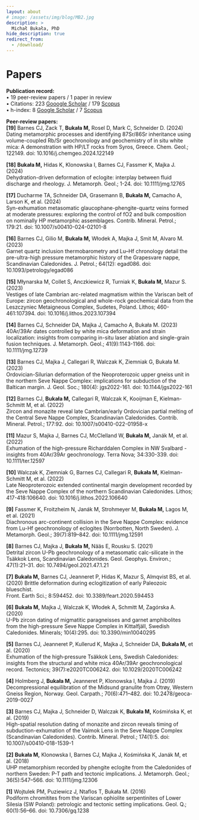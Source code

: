 ```yaml
---
layout: about
# image: /assets/img/blog/MB2.jpg
description: >
  Michał Bukała, PhD
hide_description: true
redirect_from:
  - /download/
---
```


# Papers
<b>Publication record:</b><br>
    • 19 peer-review papers / 1 paper in review <br>
    • Citations: 223 [Gooogle Scholar](https://scholar.google.com/citations?user=c75h1EcAAAAJ&hl=pl&oi=ao) 
               / 179 [Scopus](https://www.scopus.com/authid/detail.uri?authorId=57189596785) <br>
    • h-index: 8 [Google Scholar](https://scholar.google.com/citations?user=c75h1EcAAAAJ&hl=pl&oi=ao) 
            / 7 [Scopus](https://www.scopus.com/authid/detail.uri?authorId=57189596785) <br>

<b>Peer-review papers:</b><br>
<b>[19]</b> Barnes CJ, Zack T, <b><b>Bukała M,</b></b> Rosel D, Mark C, Schneider D. (2024)<br> 
Dating metamorphic processes and identifying 87Sr/86Sr inheritance using volume-coupled Rb/Sr geochronology and geochemistry of in situ white mica: A demonstration with HP/LT rocks from Syros, Greece. 
Chem. Geol.; 122149. doi: 10.1016/j.chemgeo.2024.122149   

<b>[18]</b> <b><b>Bukała M,</b></b> Hidas K, Klonowska I, Barnes CJ, Fassmer K, Majka J. (2024) <br>
Dehydration-driven deformation of eclogite: interplay between fluid discharge and rheology.
J. Metamorph. Geol.; 1-24. doi: 10.1111/jmg.12765

<b>[17]</b> Ducharme TA, Schneider DA, Grasemann B, <b>Bukała M,</b> Camacho A, Larson K, et al. (2024) <br>
Syn-exhumation metasomatic glaucophane-phengite-quartz veins formed at moderate pressures: exploring the control of fO2​ and bulk composition on nominally HP metamorphic assemblages. 
Contrib. Mineral. Petrol.; 179:21. doi: 10.1007/s00410-024-02101-8

<b>[16]</b> Barnes CJ, Gilio M, <b>Bukała M,</b> Włodek A, Majka J, Smit M, Alvaro M. (2023) <br> 
Garnet quartz inclusion thermobarometry and Lu–Hf chronology detail the pre-ultra-high pressure metamorphic history of the Grapesvare nappe, Scandinavian Caledonides.
J. Petrol.; 64(12): egad086. doi: 10.1093/petrology/egad086

<b>[15]</b> Młynarska M, Collet S, Anczkiewicz R, Turniak K, <b>Bukała M,</b> Mazur S. (2023) <br>
Vestiges of late Cambrian arc-related magmatism within the Variscan belt of Europe: zircon geochronological and whole-rock geochemical data from the Leszczyniec Metaigneous Complex, Sudetes, Poland.
Lithos; 460-461:107394. doi: 10.1016/j.lithos.2023.107394 

<b>[14]</b> Barnes CJ, Schneider DA, Majka J, Camacho A, Bukała M. (2023) <br>
40Ar/39Ar dates controlled by white mica deformation and strain localization: insights from comparing in-situ laser ablation and single-grain fusion techniques.
J. Metamorph. Geol.; 41(9):1143-1166. doi: 10.1111/jmg.12739

<b>[13]</b> Barnes CJ, Majka J, Callegari R, Walczak K, Ziemniak G, Bukała M. (2023) <br>
Ordovician-Silurian deformation of the Neoproterozoic upper gneiss unit in the northern Seve Nappe Complex: implications for subduction of the Baltican margin.
J. Geol. Soc.; 180(4): jgs2022-161. doi: 10.1144/jgs2022-161

<b>[12]</b> Barnes CJ, <b>Bukała M,</b> Callegari R, Walczak K, Kooijman E, Kielman-Schmitt M, et al. (2022) <br>
Zircon and monazite reveal late Cambrian/early Ordovician partial melting of the Central Seve Nappe Complex, Scandinavian Caledonides.
Contrib. Mineral. Petrol.; 177:92. doi: 10.1007/s00410-022-01958-x

<b>[11]</b> Mazur S, Majka J, Barnes CJ, McClelland W, <b>Bukała M,</b> Janák M, et al. (2022) <br>
Exhumation of the high-pressure Richarddalen Complex in NW Svalbard - insights from 40Ar/39Ar geochronology.
Terra Nova; 34:330-339. doi: 10.1111/ter.12597

<b>[10]</b> Walczak K, Ziemniak G, Barnes CJ, Callegari R, <b>Bukała M,</b> Kielman-Schmitt M, et al. (2022) <br>
Late Neoproterozoic extended continental margin development recorded by the Seve Nappe Complex of the northern Scandinavian Caledonides.
Lithos; 417-418:106640. doi:  10.1016/j.lithos.2022.106640

<b>[9]</b> Fassmer K, Froitzheim N, Janák M, Strohmeyer M, <b>Bukała M,</b> Lagos M, et al. (2021) <br>
Diachronous arc-continent collision in the Seve Nappe Complex: evidence from Lu-Hf geochronology of eclogites (Norrbotten, North Sweden).
J. Metamorph. Geol.; 39(7):819–842. doi: 10.1111/jmg.12591

<b>[8]</b> Barnes CJ, Majka J, <b>Bukała M,</b> Nääs E, Rousku S. (2021) <br>
Detrital zircon U-Pb geochronology of a metasomatic calc-silicate in the Tsäkkok Lens, Scandinavian Caledonides.
Geol. Geophys. Environ.; 47(1):21–31. doi: 10.7494/geol.2021.47.1.21

<b>[7]</b> <b>Bukała M,</b> Barnes CJ, Jeanneret P, Hidas K, Mazur S, Almqvist BS, et al. (2020)
Brittle deformation during eclogitization of early Paleozoic blueschist. <br>
Front. Earth Sci.; 8:594452. doi: 10.3389/feart.2020.594453

<b>[6]</b> <b>Bukała M,</b> Majka J, Walczak K, Włodek A, Schmitt M, Zagórska A. (2020) <br>
U-Pb zircon dating of migmatitic paragneisses and garnet amphibolites from the high-pressure Seve Nappe Complex in Kittalfjäll, Swedish Caledonides.
Minerals; 10(4):295. doi: 10.3390/min10040295

<b>[5]</b> Barnes CJ, Jeanneret P, Kullerud K, Majka J, Schneider DA, <b>Bukała M,</b> et al. (2020) <br>
Exhumation of the high‐pressure Tsäkkok Lens, Swedish Caledonides: insights from the structural and white mica 40Ar/39Ar geochronological record.
Tectonics; 39(7):e2020TC006242. doi:  10.1029/2020TC006242

<b>[4]</b> Holmberg J, <b>Bukała M,</b> Jeanneret P, Klonowska I, Majka J. (2019) <br>
Decompressional equilibration of the Midsund granulite from Otrøy, Western Gneiss Region, Norway.
Geol. Carpath.; 70(6):471–482. doi: 10.2478/geoca-2019-0027

<b>[3]</b> Barnes CJ, Majka J, Schneider D, Walczak K, <b>Bukała M,</b> Kośmińska K, et al. (2019) <br>
High-spatial resolution dating of monazite and zircon reveals timing of subduction-exhumation of the Vaimok Lens in the Seve Nappe Complex (Scandinavian Caledonides).
Contrib. Mineral. Petrol.; 174(1):5. doi: 10.1007/s00410-018-1539-1

<b>[2]</b> <b>Bukała M,</b> Klonowska I, Barnes CJ, Majka J, Kośmińska K, Janák M, et al. (2018) <br>
UHP metamorphism recorded by phengite eclogite from the Caledonides of northern Sweden: P-T path and tectonic implications.
J. Metamorph. Geol.; 36(5):547–566. doi: 10.1111/jmg.12306

<b>[1]</b> Wojtulek PM, Puziewicz J, Ntaflos T, Bukała M. (2016) <br>
Podiform chromitites from the Variscan ophiolite serpentinites of Lower Silesia (SW Poland): petrologic and tectonic setting implications.
Geol. Q.; 60(1):56–66. doi: 10.7306/gq.1238